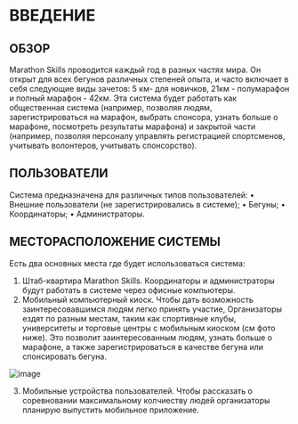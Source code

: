 # ВВЕДЕНИЕ
## ОБЗОР
Marathon Skills проводится каждый год в разных частях мира. Он открыт для всех бегунов различных степеней опыта, и часто включает в себя следующие виды зачетов: 5 км- для новичков, 21км - полумарафон и полный марафон - 42км.
Эта система будет работать как общественная система (например, позволяя людям, зарегистрироваться на марафон, выбрать спонсора, узнать больше о марафоне, посмотреть результаты марафона) и закрытой части (например, позволяя персоналу управлять регистрацией спортсменов, учитывать волонтеров, учитывать спонсорство).

## ПОЛЬЗОВАТЕЛИ
Система предназначена для различных типов пользователей:
•	Внешние пользователи (не зарегистрировались в системе);
•	Бегуны;
•	Координаторы;
•	Администраторы.

## МЕСТОРАСПОЛОЖЕНИЕ СИСТЕМЫ
Есть два основных места где будет использоваться система:
1.	Штаб-квартира Marathon Skills.
Координаторы и администраторы будут работать в системе через офисные компьютеры.
2.	Мобильный компьютерный киоск.
Чтобы дать возможность заинтересовавшимся людям легко принять участие, Организаторы ездят по разным местам, таким как спортивные клубы, университеты и торговые центры с мобильным киоском (см фото ниже). Это позволит заинтересованным людям, узнать больше о марафоне, а также зарегистрироваться в качестве бегуна или спонсировать бегуна.

![image](https://github.com/AndreiBoev/Marathon/assets/61060470/f8b9dab3-26d3-4e8b-be8a-8431db2438d0) 

3.	Мобильные устройства пользователей.
Чтобы рассказать о соревновании максимальному колчиеству людей организаторы планирую выпустить мобильное приложение.

